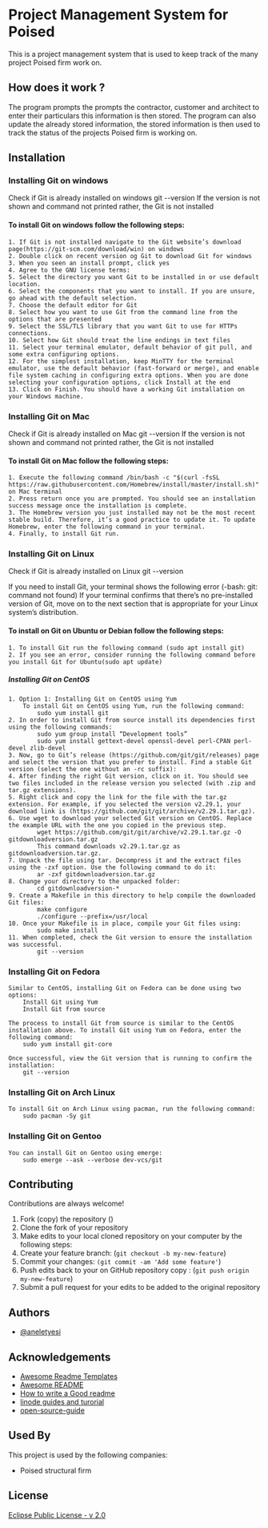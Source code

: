 # Project Management System for Poised
This is a project management system that is used to keep track of the many project Poised firm work on.

## How does it work ?
The program prompts the prompts the contractor, customer and architect to enter their particulars this information is then stored.
The program can also update the already stored information, the stored information is then used to track the status of the projects Poised firm is working on.



## Installation

### Installing Git on windows
Check if Git is already installed on windows
    git  --version
If the version is not shown and command not printed rather, the Git is not installed

#### To install Git on windows follow the following steps:
    1. If Git is not installed navigate to the Git website’s download page(https://git-scm.com/download/win) on windows
    2. Double click on recent version og Git to download Git for windows
    3. When you seen an install prompt, click yes
    4. Agree to the GNU license terms:
    5. Select the directory you want Git to be installed in or use default location.
    6. Select the components that you want to install. If you are unsure, go ahead with the default selection.
    7. Choose the default editor for Git
    8. Select how you want to use Git from the command line from the options that are presented
    9. Select the SSL/TLS library that you want Git to use for HTTPs connections.
    10. Select how Git should treat the line endings in text files
    11. Select your terminal emulator, default behavior of git pull, and some extra configuring options.
    12. For the simplest installation, keep MinTTY for the terminal emulator, use the default behavior (fast-forward or merge), and enable file system caching in configuring extra options. When you are done selecting your configuration options, click Install at the end
    13. Click on Finish. You should have a working Git installation on your Windows machine.


### Installing Git on Mac
Check if Git is already installed on Mac
    git  --version
If the version is not shown and command not printed rather, the Git is not installed

#### To install Git on Mac follow the following steps:
    1. Execute the following command /bin/bash -c "$(curl -fsSL https://raw.githubusercontent.com/Homebrew/install/master/install.sh)" on Mac terminal
    2. Press return once you are prompted. You should see an installation success message once the installation is complete.
    3. The Homebrew version you just installed may not be the most recent stable build. Therefore, it’s a good practice to update it. To update Homebrew, enter the following command in your terminal.
    4. Finally, to install Git run.

### Installing Git on Linux
Check if Git is already installed on Linux
    git  --version

If you need to install Git, your terminal shows the following error (-bash: git: command not found)
If your terminal confirms that there’s no pre-installed version of Git, move on to the next section that is appropriate for your Linux system’s distribution.

#### To install on Git on Ubuntu or Debian follow the following steps:
    1. To install Git run the following command (sudo apt install git)
    2. If you see an error, consider running the following command before you install Git for Ubuntu(sudo apt update)

##### Installing Git on CentOS
    1. Option 1: Installing Git on CentOS using Yum
        To install Git on CentOS using Yum, run the following command:
            sudo yum install git
    2. In order to install Git from source install its dependencies first using the following commands:
            sudo yum group install “Development tools”
            sudo yum install gettext-devel openssl-devel perl-CPAN perl-devel zlib-devel
    3. Now, go to Git’s release (https://github.com/git/git/releases) page and select the version that you prefer to install. Find a stable Git version (select the one without an -rc suffix):
    4. After finding the right Git version, click on it. You should see two files included in the release version you selected (with .zip and tar.gz extensions).
    5. Right click and copy the link for the file with the tar.gz extension. For example, if you selected the version v2.29.1, your download link is (https://github.com/git/git/archive/v2.29.1.tar.gz).
    6. Use wget to download your selected Git version on CentOS. Replace the example URL with the one you copied in the previous step.
            wget https://github.com/git/git/archive/v2.29.1.tar.gz -O gitdownloadversion.tar.gz
            This command downloads v2.29.1.tar.gz as gitdownloadversion.tar.gz.
    7. Unpack the file using tar. Decompress it and the extract files using the -zxf option. Use the following command to do it:
            ar -zxf gitdownloadversion.tar.gz
    8. Change your directory to the unpacked folder:
            cd gitdownloadversion-*
    9. Create a Makefile in this directory to help compile the downloaded Git files:
            make configure
            ./configure --prefix=/usr/local
    10. Once your Makefile is in place, compile your Git files using:
            sudo make install
    11. When completed, check the Git version to ensure the installation was successful.
            git --version

### Installing Git on Fedora
    Similar to CentOS, installing Git on Fedora can be done using two options:
        Install Git using Yum
        Install Git from source

    The process to install Git from source is similar to the CentOS installation above. To install Git using Yum on Fedora, enter the following command:
        sudo yum install git-core

    Once successful, view the Git version that is running to confirm the installation:
        git --version

### Installing Git on Arch Linux
    To install Git on Arch Linux using pacman, run the following command:
        sudo pacman -Sy git

### Installing Git on Gentoo
    You can install Git on Gentoo using emerge:
        sudo emerge --ask --verbose dev-vcs/git
 




## Contributing

Contributions are always welcome!

1. Fork (copy) the repository ()
2. Clone the fork of your repository
3. Make edits to your local cloned repository on your computer by the following steps:
4. Create your feature branch: (`git checkout -b my-new-feature`)
5. Commit your changes: `(git commit -am 'Add some feature'`)
6. Push edits back to your on GitHub repository copy : (`git push origin my-new-feature`)
7. Submit a pull request  for your edits to be added to the original repository


## Authors

- [@aneletyesi](https://www.github.com/shakes1520)


## Acknowledgements

 - [Awesome Readme Templates](https://awesomeopensource.com/project/elangosundar/awesome-README-templates)
 - [Awesome README](https://github.com/matiassingers/awesome-readme)
 - [How to write a Good readme](https://bulldogjob.com/news/449-how-to-write-a-good-readme-for-your-github-project)
 - [linode guides and turorial](https://www.linode.com/docs/guides/)
 - [open-source-guide](https://github.com/18F/open-source-guide/blob/18f-pages/pages/making-readmes-readable.md)
## Used By

This project is used by the following companies:

- Poised structural firm



## License

[Eclipse Public License - v 2.0](https://www.eclipse.org/legal/epl-2.0/)

